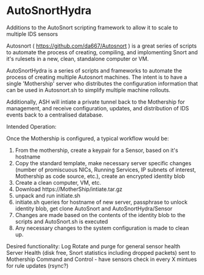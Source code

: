 AutoSnortHydra
==============

Additions to the AutoSnort scripting framework to allow it to scale to multiple IDS sensors

Autosnort ( https://github.com/da667/Autosnort ) is a great series of scripts to automate the process of creating, 
compiling, and implomenting Snort and it's rulesets in a new, clean, standalone computer or VM. 

AutoSnortHydra is a series of scripts and frameworks to automate the process of creating multiple Autosnort machines. 
The intent is to have a single 'Mothership' server who distributes the configuration information that can be used in 
Autosnort.sh to simplify multiple machine rollouts. 

Additionally, ASH will intiate a private tunnel back to the Mothership for management, and receive configuration, updates, 
and distribution of IDS events back to a centralised database. 

Intended Operation:

Once the Mothership is configured, a typical workflow would be:

1. From the mothership, create a keypair for a Sensor, based on it's hostname
2. Copy the standard template, make necessary server specific changes (number of promiscuous NICs, Running Services, 
     IP subnets of interest, Mothership as code source, etc.), create an encrypted identity blob
3. Create a clean computer, VM, etc. 
4. Download https://MotherShip/intiate.tar.gz
5. unpack and run initiate.sh
6. initiate.sh queries for hostname of new server, passphrase to unlock identity blob, get clone AutoSnort 
    and AutoSnortHydra/Sensor
7. Changes are made based on the contents of the identity blob to the scripts and AutoSnort.sh is executed
8. Any necessary changes to the system configuration is made to clean up.

Desired functionality:
    Log Rotate and purge for general sensor health
    Server Health (disk free, Snort statistics including dropped packets) sent to Mothership
    Command and Control - have sensors check in every X mintues for rule updates (rsync?)
    
